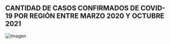 ## CANTIDAD DE CASOS CONFIRMADOS DE COVID-19 POR REGIÓN ENTRE MARZO 2020 Y OCTUBRE 2021

![Imagen](/images_pages/casos_por_region_grande.png)